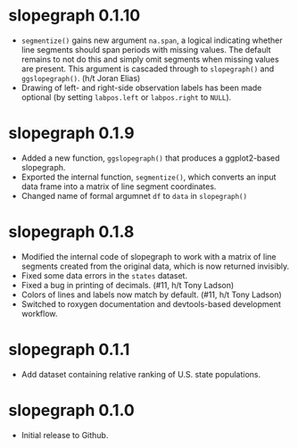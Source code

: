 # slopegraph 0.1.10

* `segmentize()` gains new argument `na.span`, a logical indicating whether line segments should span periods with missing values. The default remains to not do this and simply omit segments when missing values are present. This argument is cascaded through to `slopegraph()` and `ggslopegraph()`. (h/t Joran Elias)
* Drawing of left- and right-side observation labels has been made optional (by setting `labpos.left` or `labpos.right` to `NULL`).

# slopegraph 0.1.9

* Added a new function, `ggslopegraph()` that produces a ggplot2-based slopegraph.
* Exported the internal function, `segmentize()`, which converts an input data frame into a matrix of line segment coordinates.
* Changed name of formal argumnet `df` to `data` in `slopegraph()`

# slopegraph 0.1.8

* Modified the internal code of slopegraph to work with a matrix of line segments created from the original data, which is now returned invisibly.
* Fixed some data errors in the `states` dataset.
* Fixed a bug in printing of decimals. (#11, h/t Tony Ladson)
* Colors of lines and labels now match by default. (#11, h/t Tony Ladson)
* Switched to roxygen documentation and devtools-based development workflow.

# slopegraph 0.1.1

* Add dataset containing relative ranking of U.S. state populations.

# slopegraph 0.1.0

* Initial release to Github.
